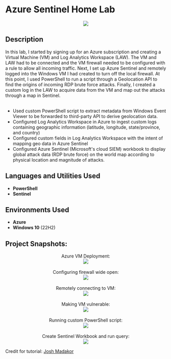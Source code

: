 <h1>Azure Sentinel Home Lab</h1>
<p align="center">
 <img src="https://i.imgur.com/CGAdkfg.jpg"/>
</p>

<h2>Description</h2>
In this lab, I started by signing up for an Azure subscription and creating a Virtual Machine (VM) and Log Analytics Workspace (LAW). The VM and LAW had to be connected and the VM firewall needed to be configured with a rule to allow all incoming traffic.  Next, I set up Azure Sentinel and remotely logged into the Windows VM I had created to turn off the local firewall.  At this point, I used PowerShell to run a script through a Geolocation API to find the origins of incoming RDP brute force attacks.  Finally, I created a custom log in the LAW to acquire data from the VM and map out the attacks through a map in Sentinel.<br><BR>



- Used custom PowerShell script to extract metadata from Windows Event Viewer to be forwarded to third-party API to derive geolocation data. <br>
- Configured Log Analytics Workspace in Azure to ingest custom logs containing geographic information (latitude, longitude, state/province, and country)<br>
- Configured custom fields in Log Analytics Workspace with the intent of mapping geo data in Azure Sentinel<br>
- Configured Azure Sentinel (Microsoft's cloud SIEM) workbook to display global attack data (RDP brute force) on the world map according to physical location and magnitude of attacks.<br>

<h2>Languages and Utilities Used</h2>


- <b>PowerShell</b><br>
- <b>Sentinel</b>

<h2>Environments Used </h2>

- <b>Azure</b><br>
- <b>Windows 10</b> (22H2)

<h2>Project Snapshots:</h2>

<p align="center">
Azure VM Deployment: <br/>
<img src="https://i.imgur.com/JVpbB3D.jpg"/>
<br />
<br />
Configuring firewall wide open:  <br/>
<img src="https://i.imgur.com/USYAcCN.jpg"/>
<br />
<br />
Remotely connecting to VM: <br/>
<img src="https://i.imgur.com/dsqmSjf.jpg"/>
<br />
<br />
Making VM vulnerable:  <br/>
<img src="https://i.imgur.com/DP8B4TJ.jpg"/>
<br />
<br />
Running custom PowerShell script:  <br/>
<img src="https://i.imgur.com/A3S3nTx.jpg"/>
<br />
<br />
Create Sentinel Workbook and run query:  <br/>
<img src="https://i.imgur.com/oBO4XYk.jpg"/>
</p>

Credit for tutorial: [Josh Madakor](https://www.youtube.com/watch?v=RoZeVbbZ0o0&t=2726&ab_channel=JoshMadakor)

<!--
 ```diff
- text in red
+ text in green
! text in orange
# text in gray
@@ text in purple (and bold)@@
```
--!>
